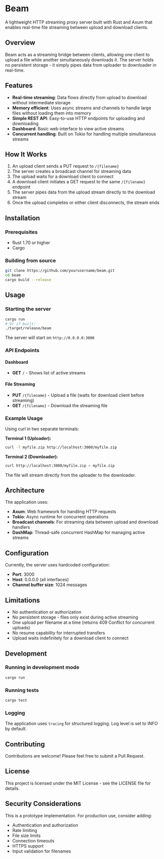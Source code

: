 # Beam

A lightweight HTTP streaming proxy server built with Rust and Axum that enables real-time file streaming between upload and download clients.

## Overview

Beam acts as a streaming bridge between clients, allowing one client to upload a file while another simultaneously downloads it. The server holds no persistent storage - it simply pipes data from uploader to downloader in real-time.

## Features

- **Real-time streaming**: Data flows directly from upload to download without intermediate storage
- **Memory efficient**: Uses async streams and channels to handle large files without loading them into memory
- **Simple REST API**: Easy-to-use HTTP endpoints for uploading and downloading
- **Dashboard**: Basic web interface to view active streams
- **Concurrent handling**: Built on Tokio for handling multiple simultaneous streams

## How It Works

1. An upload client sends a PUT request to `/{filename}`
2. The server creates a broadcast channel for streaming data
3. The upload waits for a download client to connect
4. A download client initiates a GET request to the same `/{filename}` endpoint
5. The server pipes data from the upload stream directly to the download stream
6. Once the upload completes or either client disconnects, the stream ends

## Installation

### Prerequisites

- Rust 1.70 or higher
- Cargo

### Building from source

```bash
git clone https://github.com/yourusername/beam.git
cd beam
cargo build --release
```

## Usage

### Starting the server

```bash
cargo run
# Or if built:
./target/release/beam
```

The server will start on `http://0.0.0.0:3000`

### API Endpoints

#### Dashboard
- **GET** `/` - Shows list of active streams

#### File Streaming
- **PUT** `/{filename}` - Upload a file (waits for download client before streaming)
- **GET** `/{filename}` - Download the streaming file

### Example Usage

Using curl in two separate terminals:

**Terminal 1 (Uploader):**
```bash
curl -T myfile.zip http://localhost:3000/myfile.zip
```

**Terminal 2 (Downloader):**
```bash
curl http://localhost:3000/myfile.zip > myfile.zip
```

The file will stream directly from the uploader to the downloader.

## Architecture

The application uses:
- **Axum**: Web framework for handling HTTP requests
- **Tokio**: Async runtime for concurrent operations
- **Broadcast channels**: For streaming data between upload and download handlers
- **DashMap**: Thread-safe concurrent HashMap for managing active streams

## Configuration

Currently, the server uses hardcoded configuration:
- **Port**: 3000
- **Host**: 0.0.0.0 (all interfaces)
- **Channel buffer size**: 1024 messages

## Limitations

- No authentication or authorization
- No persistent storage - files only exist during active streaming
- One upload per filename at a time (returns 409 Conflict for concurrent uploads)
- No resume capability for interrupted transfers
- Upload waits indefinitely for a download client to connect

## Development

### Running in development mode

```bash
cargo run
```

### Running tests

```bash
cargo test
```

### Logging

The application uses `tracing` for structured logging. Log level is set to INFO by default.

## Contributing

Contributions are welcome! Please feel free to submit a Pull Request.

## License

This project is licensed under the MIT License - see the LICENSE file for details.

## Security Considerations

This is a prototype implementation. For production use, consider adding:
- Authentication and authorization
- Rate limiting
- File size limits
- Connection timeouts
- HTTPS support
- Input validation for filenames
